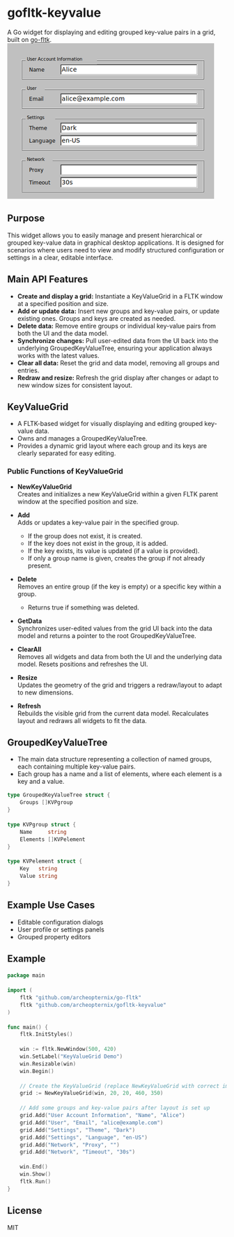 # gofltk-keyvalue

A Go widget for displaying and editing grouped key-value pairs in a grid, built on [go-fltk](https://github.com/pwiecz/go-fltk).
![KeyValueGrid Screenshot](./KeyValueGrid.png)

## Purpose

This widget allows you to easily manage and present hierarchical or grouped key-value data in graphical desktop applications. It is designed for scenarios where users need to view and modify structured configuration or settings in a clear, editable interface.

## Main API Features

- **Create and display a grid:** Instantiate a KeyValueGrid in a FLTK window at a specified position and size.
- **Add or update data:** Insert new groups and key-value pairs, or update existing ones. Groups and keys are created as needed.
- **Delete data:** Remove entire groups or individual key-value pairs from both the UI and the data model.
- **Synchronize changes:** Pull user-edited data from the UI back into the underlying GroupedKeyValueTree, ensuring your application always works with the latest values.
- **Clear all data:** Reset the grid and data model, removing all groups and entries.
- **Redraw and resize:** Refresh the grid display after changes or adapt to new window sizes for consistent layout.


## KeyValueGrid

- A FLTK-based widget for visually displaying and editing grouped key-value data.
- Owns and manages a GroupedKeyValueTree.
- Provides a dynamic grid layout where each group and its keys are clearly separated for easy editing.

### Public Functions of KeyValueGrid

- **NewKeyValueGrid**  
  Creates and initializes a new KeyValueGrid within a given FLTK parent window at the specified position and size.

- **Add**  
  Adds or updates a key-value pair in the specified group.  
  - If the group does not exist, it is created.
  - If the key does not exist in the group, it is added.
  - If the key exists, its value is updated (if a value is provided).
  - If only a group name is given, creates the group if not already present.

- **Delete**  
  Removes an entire group (if the key is empty) or a specific key within a group.  
  - Returns true if something was deleted.

- **GetData**  
  Synchronizes user-edited values from the grid UI back into the data model and returns a pointer to the root GroupedKeyValueTree.

- **ClearAll**  
  Removes all widgets and data from both the UI and the underlying data model. Resets positions and refreshes the UI.

- **Resize**  
  Updates the geometry of the grid and triggers a redraw/layout to adapt to new dimensions.

- **Refresh**  
  Rebuilds the visible grid from the current data model. Recalculates layout and redraws all widgets to fit the data.

## GroupedKeyValueTree

- The main data structure representing a collection of named groups, each containing multiple key-value pairs.
- Each group has a name and a list of elements, where each element is a key and a value.

```go
type GroupedKeyValueTree struct {
    Groups []KVPgroup
}

type KVPgroup struct {
    Name     string
    Elements []KVPelement
}

type KVPelement struct {
    Key   string
    Value string
}
```

## Example Use Cases

- Editable configuration dialogs
- User profile or settings panels
- Grouped property editors

## Example

```go
package main

import (
	fltk "github.com/archeopternix/go-fltk"
	fltk "github.com/archeopternix/gofltk-keyvalue"
)

func main() {
	fltk.InitStyles()

	win := fltk.NewWindow(500, 420)
	win.SetLabel("KeyValueGrid Demo")
	win.Resizable(win)
	win.Begin()

	// Create the KeyValueGrid (replace NewKeyValueGrid with correct import if needed)
	grid := NewKeyValueGrid(win, 20, 20, 460, 350)

	// Add some groups and key-value pairs after layout is set up
	grid.Add("User Account Information", "Name", "Alice")
	grid.Add("User", "Email", "alice@example.com")
	grid.Add("Settings", "Theme", "Dark")
	grid.Add("Settings", "Language", "en-US")
	grid.Add("Network", "Proxy", "")
	grid.Add("Network", "Timeout", "30s")

	win.End()
	win.Show()
	fltk.Run()
}
```

## License

MIT